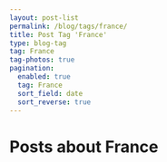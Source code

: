 ```yaml
---
layout: post-list
permalink: /blog/tags/france/
title: Post Tag 'France'
type: blog-tag
tag: France
tag-photos: true
pagination: 
  enabled: true
  tag: France
  sort_field: date
  sort_reverse: true  
---
```

# Posts about France
